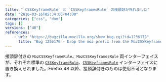 ```yaml
---
title: "`CSSKeyframeRule` と `CSSKeyframesRule` の接頭辞が外れました"
date: "2016-03-16T05:34:00-04:00"
categories: ["css", "dom"]
tags: []
versions: ["48"]
references:
    - url: "https://bugzilla.mozilla.org/show_bug.cgi?id=1256178"
      title: "Bug 1256178 - Drop the moz prefix from the MozCSSKeyframeRule and MozCSSKeyframesRule interfaces"
---
```

接頭辞付きの `MozCSSKeyframeRule`、`MozCSSKeyframesRule` 両インターフェイスが、それぞれ標準の [`CSSKeyframeRule`](https://developer.mozilla.org/ja/docs/Web/API/CSSKeyframeRule)、[`CSSKeyframesRule`](https://developer.mozilla.org/ja/docs/Web/API/CSSKeyframesRule) インターフェイスに置き換えられました。Firefox 48 以降、接頭辞付きのものは使用不可となります。
